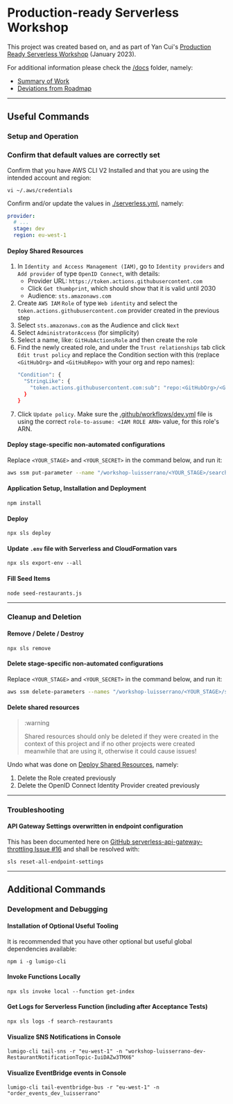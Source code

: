 # Production-ready Serverless Workshop

This project was created based on, and as part of Yan Cui's [Production Ready Serverless Workshop](https://productionreadyserverless.com/) (January 2023).

For additional information please check the [/docs](./docs) folder, namely:

- [Summary of Work](./docs/Summary-of-work.md)
- [Deviations from Roadmap](./docs/Deviations-from-roadmap.md)

----

## Useful Commands

### Setup and Operation

### Confirm that default values are correctly set

Confirm that you have AWS CLI V2 Installed and that you are using the intended account and region:

```shell
vi ~/.aws/credentials
```

Confirm and/or update the values in [./serverless.yml](./serverless.yml), namely:

```yaml
provider:
  # ...
  stage: dev
  region: eu-west-1
```

#### Deploy Shared Resources

1. In `Identity and Access Management (IAM)`, go to `Identity providers` and `Add provider` of type `OpenID Connect`, with details:
    - Provider URL: `https://token.actions.githubusercontent.com`
    - Click `Get thumbprint`, which should show that it is valid until 2030
    - Audience: `sts.amazonaws.com`
2. Create `AWS IAM` `Role` of type `Web identity` and select the `token.actions.githubusercontent.com` provider created in the previous step
3. Select `sts.amazonaws.com` as the Audience and click `Next`
4. Select `AdministratorAccess` (for simplicity)
5. Select a name, like: `GitHubActionsRole` and then create the role
6. Find the newly created role, and under the `Trust relationships` tab click `Edit trust policy` and replace the Condition section with this (replace `<GitHubOrg>` and `<GitHubRepo>` with your org and repo names):
    ```bash
    "Condition": {
      "StringLike": {
        "token.actions.githubusercontent.com:sub": "repo:<GitHubOrg>/<GitHubRepo>:*"
      }
    }
    ```
7. Click `Update policy`. Make sure the [.github/workflows/dev.yml](./.github/workflows/dev.yml) file is using the correct `role-to-assume: <IAM ROLE ARN>` value, for this role's ARN.

#### Deploy stage-specific non-automated configurations

Replace `<YOUR_STAGE>` and `<YOUR_SECRET>` in the command below, and run it:

```bash
aws ssm put-parameter --name "/workshop-luisserrano/<YOUR_STAGE>/search-restaurants/secretString" --value "<YOUR_SECRET>" --type SecureString
```

#### Application Setup, Installation and Deployment

```shell
npm install
```

#### Deploy

```shell
npx sls deploy
```

#### Update `.env` file with Serverless and CloudFormation vars

```shell
npx sls export-env --all
```

#### Fill Seed Items

```shell
node seed-restaurants.js
```

----

### Cleanup and Deletion

#### Remove / Delete / Destroy

```shell
npx sls remove
```

#### Delete stage-specific non-automated configurations

Replace `<YOUR_STAGE>` and `<YOUR_SECRET>` in the command below, and run it:

```bash
aws ssm delete-parameters --names "/workshop-luisserrano/<YOUR_STAGE>/search-restaurants/secretString"
```

#### Delete shared resources

> :warning
> 
> Shared resources should only be deleted if they were created in the context of this project and if no other projects were created meanwhile that are using it, otherwise it could cause issues!

Undo what was done on [Deploy Shared Resources](#deploy-shared-resources), namely:

1. Delete the Role created previously
2. Delete the OpenID Connect Identity Provider created previously 

----

### Troubleshooting

#### API Gateway Settings overwritten in endpoint configuration

This has been documented here on [GitHub serverless-api-gateway-throttling Issue #16](https://github.com/DianaIonita/serverless-api-gateway-throttling/issues/16) and shall be resolved with:

```shell
sls reset-all-endpoint-settings
```

----

## Additional Commands

### Development and Debugging

#### Installation of Optional Useful Tooling

It is recommended that you have other optional but useful global dependencies available:

```shell
npm i -g lumigo-cli
```

#### Invoke Functions Locally

```shell
npx sls invoke local --function get-index
```

#### Get Logs for Serverless Function (including after Acceptance Tests)

```shell
npx sls logs -f search-restaurants
```

#### Visualize SNS Notifications in Console

```shell
lumigo-cli tail-sns -r "eu-west-1" -n "workshop-luisserrano-dev-RestaurantNotificationTopic-IuiDAZw3TMX6"
```

#### Visualize EventBridge events in Console

```shell
lumigo-cli tail-eventbridge-bus -r "eu-west-1" -n "order_events_dev_luisserrano"
```
